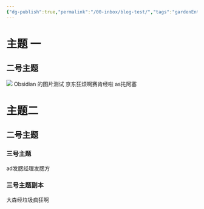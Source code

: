 ```yaml
---
{"dg-publish":true,"permalink":"/00-inbox/blog-test/","tags":"gardenEntry"}
---
```


# 主题 一
## 二号主题
![](assets/Pasted%20image%2020230109160126.png)
Obsidian 的图片测试
京东狂烦啊赛肯经啦 as扥阿塞
# 主题二
## 二号主题
### 三号主题
ad发腮经理发腮方
### 三号主题副本
大森经垃圾疯狂啊